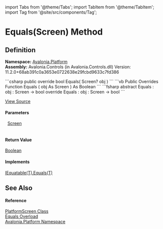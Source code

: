import Tabs from '@theme/Tabs'; 
import TabItem from '@theme/TabItem'; 
import Tag from '@site/src/components/Tag'; 

# Equals(Screen) Method




## Definition
**Namespace:** <a href="N_Avalonia_Platform">Avalonia.Platform</a>  
**Assembly:** Avalonia.Controls (in Avalonia.Controls.dll) Version: 11.2.0+68ab391c0a3653e0722638e29fcbd9633c7fd386

<Tabs groupId="api-code-preview">
<TabItem value="csharp" label="C#">
```csharp
public override bool Equals(
	Screen? obj
)
```
</TabItem>
<TabItem value="vb" label="VB">
```vb
Public Overrides Function Equals ( 
	obj As Screen
) As Boolean
```
</TabItem>
<TabItem value="fsharp" label="F#">
```fsharp
abstract Equals : 
        obj : Screen -> bool 
override Equals : 
        obj : Screen -> bool 
```
</TabItem>
</Tabs>



<a href="https://github.com/AvaloniaUI/Avalonia/tree/master/srcAvalonia.Controls/Platform/IScreenImpl.cs#L32" title="View the source code">View Source</a>



#### Parameters
<dl><dt>  <a href="T_Avalonia_Platform_Screen">Screen</a></dt><dd> </dd></dl>

#### Return Value
<a href="https://learn.microsoft.com/dotnet/api/system.boolean" target="_blank" rel="noopener noreferrer">Boolean</a>

#### Implements
<a href="https://learn.microsoft.com/dotnet/api/system.iequatable-1.equals" target="_blank" rel="noopener noreferrer">IEquatable(T).Equals(T)</a>  


## See Also


#### Reference
<a href="T_Avalonia_Platform_PlatformScreen">PlatformScreen Class</a>  
<a href="Overload_Avalonia_Platform_PlatformScreen_Equals">Equals Overload</a>  
<a href="N_Avalonia_Platform">Avalonia.Platform Namespace</a>  
